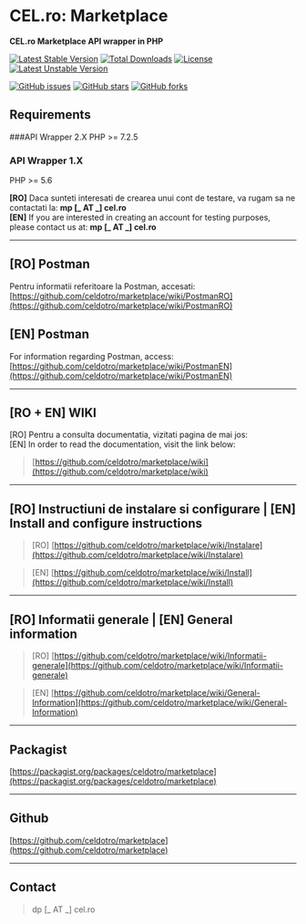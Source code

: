 # CEL.ro: Marketplace
**CEL.ro Marketplace API wrapper in PHP**  
  
[![Latest Stable Version](https://poser.pugx.org/celdotro/marketplace/v/stable?format=flat-square)](https://packagist.org/packages/celdotro/marketplace)
[![Total Downloads](https://poser.pugx.org/celdotro/marketplace/downloads?format=flat-square)](https://packagist.org/packages/celdotro/marketplace)
[![License](https://poser.pugx.org/celdotro/marketplace/license)](https://packagist.org/packages/celdotro/marketplace)
[![Latest Unstable Version](https://poser.pugx.org/celdotro/marketplace/v/unstable?format=flat-square)](https://packagist.org/packages/celdotro/marketplace#dev-master)

[![GitHub issues](https://img.shields.io/github/issues/celdotro/marketplace.svg?style=flat-square)](https://github.com/celdotro/marketplace/issues)
[![GitHub stars](https://img.shields.io/github/stars/celdotro/marketplace.svg?style=flat-square)](https://github.com/celdotro/marketplace/stargazers)
[![GitHub forks](https://img.shields.io/github/forks/celdotro/marketplace.svg?style=flat-square)](https://github.com/celdotro/marketplace/network)

## Requirements
###API Wrapper 2.X
PHP >= 7.2.5

### API Wrapper 1.X
PHP >= 5.6

**[RO]** Daca sunteti interesati de crearea unui cont de testare, va rugam sa ne contactati la: **mp [_ AT _] cel.ro**  
**[EN]** If you are interested in creating an account for testing purposes, please contact us at: **mp [_ AT _] cel.ro**
___
## [RO] Postman
Pentru informatii referitoare la Postman, accesati: [https://github.com/celdotro/marketplace/wiki/PostmanRO](https://github.com/celdotro/marketplace/wiki/PostmanRO)

## [EN] Postman
For information regarding Postman, access: [https://github.com/celdotro/marketplace/wiki/PostmanEN](https://github.com/celdotro/marketplace/wiki/PostmanEN)
___
## [RO + EN] WIKI
[RO] Pentru a consulta documentatia, vizitati pagina de mai jos:  
[EN] In order to read the documentation, visit the link below:  
> [https://github.com/celdotro/marketplace/wiki](https://github.com/celdotro/marketplace/wiki)
___ 
## [RO] Instructiuni de instalare si configurare | [EN] Install and configure instructions

> [RO] [https://github.com/celdotro/marketplace/wiki/Instalare](https://github.com/celdotro/marketplace/wiki/Instalare)

> [EN] [https://github.com/celdotro/marketplace/wiki/Install](https://github.com/celdotro/marketplace/wiki/Install)
___
## [RO] Informatii generale | [EN] General information
> [RO] [https://github.com/celdotro/marketplace/wiki/Informatii-generale](https://github.com/celdotro/marketplace/wiki/Informatii-generale)

> [EN] [https://github.com/celdotro/marketplace/wiki/General-Information](https://github.com/celdotro/marketplace/wiki/General-Information)
___
## Packagist
[https://packagist.org/packages/celdotro/marketplace](https://packagist.org/packages/celdotro/marketplace)
___
## Github
[https://github.com/celdotro/marketplace](https://github.com/celdotro/marketplace)
___
## Contact
> dp [_ AT _] cel.ro
